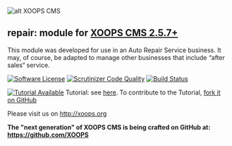 ![alt XOOPS CMS](http://xoops.org/images/logoXoops4GithubRepository.png)
## repair: module for [XOOPS CMS 2.5.7+](https://xoops.org)

This module was developed for use in an Auto Repair Service business. It may, of course, be adapted to manage other businesses that include “after sales“ service.

[![Software License](https://img.shields.io/badge/license-GPL-brightgreen.svg?style=flat)](LICENSE) 
[![Scrutinizer Code Quality](https://scrutinizer-ci.com/g/mambax7/repair/badges/quality-score.png?b=master)](https://scrutinizer-ci.com/g/mambax7/repair/?branch=master)
[![Build Status](https://scrutinizer-ci.com/g/mambax7/repair/badges/build.png?b=master)](https://scrutinizer-ci.com/g/mambax7/repair/build-status/master)

[![Tutorial Available](http://xoops.org/images/tutorial-available-blue.svg)](https://mambax7.gitbooks.io/xoops-repair-shop-module-tutorial/content/) Tutorial: see [here](https://mambax7.gitbooks.io/xoops-repair-shop-module-tutorial/content/). 
To contribute to the Tutorial, [fork it on GitHub](https://github.com/XoopsDocs/repair-shop-tutorial)

Please visit us on http://xoops.org

**The "next generation" of XOOPS CMS is being crafted on GitHub at: https://github.com/XOOPS**
